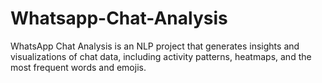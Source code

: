 # Whatsapp-Chat-Analysis
WhatsApp Chat Analysis is an NLP project that generates insights and visualizations of chat data, including activity patterns, heatmaps, and the most frequent words and emojis.

